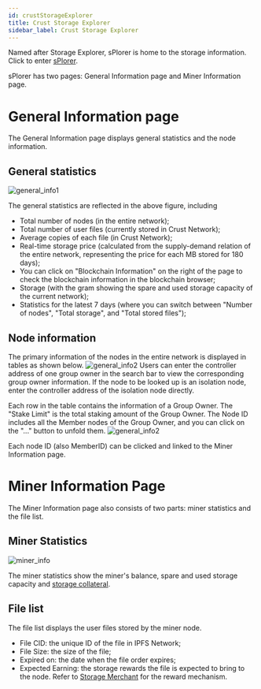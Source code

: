 ```yaml
---
id: crustStorageExplorer
title: Crust Storage Explorer
sidebar_label: Crust Storage Explorer
---
```



Named after Storage Explorer, sPlorer is home to the storage information. Click to enter [sPlorer](https://splorer.crust.network/).

sPlorer has two pages: General Information page and Miner Information page.

# General Information page
The General Information page displays general statistics and the node information.

## General statistics
![general_info1](https://crust-data.oss-cn-shanghai.aliyuncs.com/wiki/storage/general_info1.png)

The general statistics are reflected in the above figure, including

* Total number of nodes (in the entire network);
* Total number of user files (currently stored in Crust Network);
* Average copies of each file (in Crust Network);
* Real-time storage price (calculated from the supply-demand relation of the entire network, representing the price for each MB stored for 180 days);
* You can click on "Blockchain Information" on the right of the page to check the blockchain information in the blockchain browser;
* Storage (with the gram showing the spare and used storage capacity of the current network);
* Statistics for the latest 7 days (where you can switch between "Number of nodes", "Total storage", and "Total stored files");

## Node information

The primary information of the nodes in the entire network is displayed in tables as shown below.
![general_info2](https://crust-data.oss-cn-shanghai.aliyuncs.com/wiki/storage/general_info2.png)
Users can enter the controller address of one group owner in the search bar to view the corresponding group owner information. If the node to be looked up is an isolation node, enter the controller address of the isolation node directly.

Each row in the table contains the information of a Group Owner. The "Stake Limit" is the total staking amount of the Group Owner. The Node ID includes all the Member nodes of the Group Owner, and you can click on the "..." button to unfold them.
![general_info2](https://crust-data.oss-cn-shanghai.aliyuncs.com/wiki/storage/nodes.png)

Each node ID (also MemberID) can be clicked and linked to the Miner Information page.

# Miner Information Page
The Miner Information page also consists of two parts: miner statistics and the file list.

## Miner Statistics
![miner_info](https://crust-data.oss-cn-shanghai.aliyuncs.com/wiki/storage/miner_info.png)

The miner statistics show the miner's balance, spare and used storage capacity and [storage collateral](merchantGuidance).

## File list

The file list displays the user files stored by the miner node.
* File CID: the unique ID of the file in IPFS Network;
* File Size: the size of the file; 
* Expired on: the date when the file order expires;
* Expected Earning: the storage rewards the file is expected to bring to the node. Refer to [Storage Merchant](merchantGuidance.md) for the reward mechanism.
